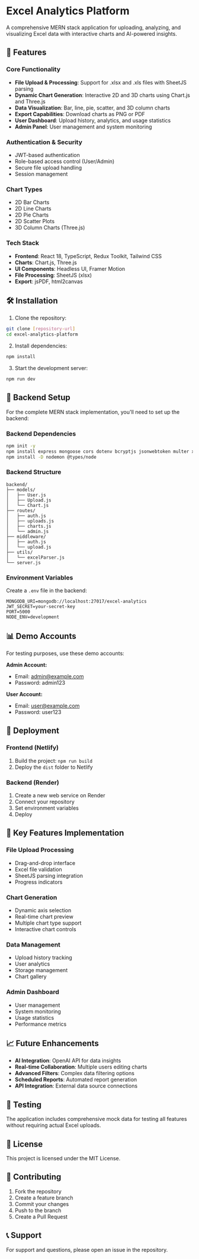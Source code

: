# Excel Analytics Platform

A comprehensive MERN stack application for uploading, analyzing, and visualizing Excel data with interactive charts and AI-powered insights.

## 🚀 Features

### Core Functionality
- **File Upload & Processing**: Support for .xlsx and .xls files with SheetJS parsing
- **Dynamic Chart Generation**: Interactive 2D and 3D charts using Chart.js and Three.js
- **Data Visualization**: Bar, line, pie, scatter, and 3D column charts
- **Export Capabilities**: Download charts as PNG or PDF
- **User Dashboard**: Upload history, analytics, and usage statistics
- **Admin Panel**: User management and system monitoring

### Authentication & Security
- JWT-based authentication
- Role-based access control (User/Admin)
- Secure file upload handling
- Session management

### Chart Types
- 2D Bar Charts
- 2D Line Charts
- 2D Pie Charts
- 2D Scatter Plots
- 3D Column Charts (Three.js)

### Tech Stack
- **Frontend**: React 18, TypeScript, Redux Toolkit, Tailwind CSS
- **Charts**: Chart.js, Three.js
- **UI Components**: Headless UI, Framer Motion
- **File Processing**: SheetJS (xlsx)
- **Export**: jsPDF, html2canvas

## 🛠 Installation

1. Clone the repository:
```bash
git clone [repository-url]
cd excel-analytics-platform
```

2. Install dependencies:
```bash
npm install
```

3. Start the development server:
```bash
npm run dev
```

## 🔧 Backend Setup

For the complete MERN stack implementation, you'll need to set up the backend:

### Backend Dependencies
```bash
npm init -y
npm install express mongoose cors dotenv bcryptjs jsonwebtoken multer xlsx
npm install -D nodemon @types/node
```

### Backend Structure
```
backend/
├── models/
│   ├── User.js
│   ├── Upload.js
│   └── Chart.js
├── routes/
│   ├── auth.js
│   ├── uploads.js
│   ├── charts.js
│   └── admin.js
├── middleware/
│   ├── auth.js
│   └── upload.js
├── utils/
│   └── excelParser.js
└── server.js
```

### Environment Variables
Create a `.env` file in the backend:
```
MONGODB_URI=mongodb://localhost:27017/excel-analytics
JWT_SECRET=your-secret-key
PORT=5000
NODE_ENV=development
```

## 📊 Demo Accounts

For testing purposes, use these demo accounts:

**Admin Account:**
- Email: admin@example.com
- Password: admin123

**User Account:**
- Email: user@example.com
- Password: user123

## 🚀 Deployment

### Frontend (Netlify)
1. Build the project: `npm run build`
2. Deploy the `dist` folder to Netlify

### Backend (Render)
1. Create a new web service on Render
2. Connect your repository
3. Set environment variables
4. Deploy

## 🔑 Key Features Implementation

### File Upload Processing
- Drag-and-drop interface
- Excel file validation
- SheetJS parsing integration
- Progress indicators

### Chart Generation
- Dynamic axis selection
- Real-time chart preview
- Multiple chart type support
- Interactive chart controls

### Data Management
- Upload history tracking
- User analytics
- Storage management
- Chart gallery

### Admin Dashboard
- User management
- System monitoring
- Usage statistics
- Performance metrics

## 📈 Future Enhancements

- **AI Integration**: OpenAI API for data insights
- **Real-time Collaboration**: Multiple users editing charts
- **Advanced Filters**: Complex data filtering options
- **Scheduled Reports**: Automated report generation
- **API Integration**: External data source connections

## 🧪 Testing

The application includes comprehensive mock data for testing all features without requiring actual Excel uploads.

## 📝 License

This project is licensed under the MIT License.

## 🤝 Contributing

1. Fork the repository
2. Create a feature branch
3. Commit your changes
4. Push to the branch
5. Create a Pull Request

## 📞 Support

For support and questions, please open an issue in the repository.